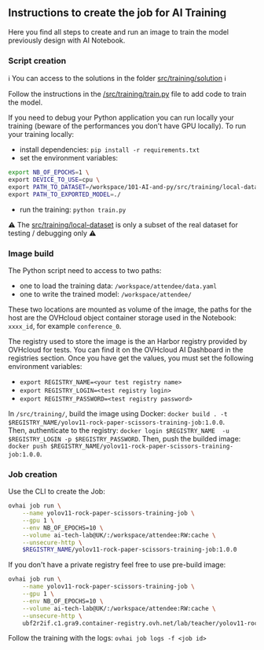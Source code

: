 ## Instructions to create the job for AI Training

Here you find all steps to create and run an image to train the model previously design with AI Notebook.

### Script creation

ℹ️ You can access to the solutions in the folder [src/training/solution](../src/training/solution) ℹ️

Follow the instructions in the [/src/training/train.py](../src/training/train.py) file to add code to train the model.

If you need to debug your Python application you can run locally your training (beware of the performances you don't have GPU locally).
To run your training locally:
 - install dependencies: `pip install -r requirements.txt`
 - set the environment variables:
```bash
export NB_OF_EPOCHS=1 \
export DEVICE_TO_USE=cpu \
export PATH_TO_DATASET=/workspace/101-AI-and-py/src/training/local-dataset/data.yaml \
export PATH_TO_EXPORTED_MODEL=./
```
 - run the training: `python train.py`

⚠️ The [src/training/local-dataset](../src/training/local-dataset) is only a subset of the real dataset for testing / debugging only ⚠️

### Image build

The Python script need to access to two paths:
 - one to load the training data: `/workspace/attendee/data.yaml`
 - one to write the trained model: `/workspace/attendee/`

These two locations are mounted as volume of the image, the paths for the host are the OVHcloud object container storage used in the Notebook: `xxxx_id`, for example `conference_0`.

The registry used to store the image is the an Harbor registry provided by OVHcloud for tests.
You can find it on the OVHcloud AI Dashboard in the registries section.
Once you have get the values, you must set the following environment variables:
 - `export REGISTRY_NAME=<your test registry name>`
 - `export REGISTRY_LOGIN=<test registry login>`
 - `export REGISTRY_PASSWORD=<test registry password>`

In `/src/training/`, build the image using Docker: `docker build . -t $REGISTRY_NAME/yolov11-rock-paper-scissors-training-job:1.0.0`.  
Then, authenticate to the registry: `docker login $REGISTRY_NAME  -u $REGISTRY_LOGIN -p $REGISTRY_PASSWORD`.
Then, push the builded image: `docker push $REGISTRY_NAME/yolov11-rock-paper-scissors-training-job:1.0.0`.

### Job creation 

Use the CLI to create the Job:
```bash
ovhai job run \
	--name yolov11-rock-paper-scissors-training-job \
	--gpu 1 \
	--env NB_OF_EPOCHS=10 \
	--volume ai-tech-lab@UK/:/workspace/attendee:RW:cache \
	--unsecure-http \
	$REGISTRY_NAME/yolov11-rock-paper-scissors-training-job:1.0.0
```

If you don't have a private registry feel free to use pre-build image:
```bash
ovhai job run \
	--name yolov11-rock-paper-scissors-training-job \
	--gpu 1 \
	--env NB_OF_EPOCHS=10 \
	--volume ai-tech-lab@UK/:/workspace/attendee:RW:cache \
	--unsecure-http \
	ubf2r2if.c1.gra9.container-registry.ovh.net/lab/teacher/yolov11-rock-paper-scissors-training-job:1.0.0
```

Follow the training with the logs: `ovhai job logs -f <job id>`
